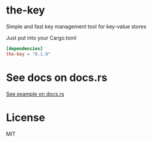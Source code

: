 # the-key
Simple and fast key management tool for key-value stores

Just put into your Cargo.toml
```toml
[dependencies]
the-key = "0.1.0"
```

# See docs on docs.rs
[See example on docs.rs](https://docs.rs/the-key)

# License
MIT